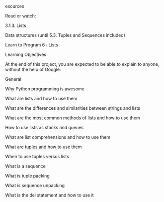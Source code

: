 esources

Read or watch:



3.1.3. Lists

Data structures (until 5.3. Tuples and Sequences included)

Learn to Program 6 : Lists

Learning Objectives

At the end of this project, you are expected to be able to explain to anyone, without the help of Google:



General

Why Python programming is awesome

What are lists and how to use them

What are the differences and similarities between strings and lists

What are the most common methods of lists and how to use them

How to use lists as stacks and queues

What are list comprehensions and how to use them

What are tuples and how to use them

When to use tuples versus lists

What is a sequence

What is tuple packing

What is sequence unpacking

What is the del statement and how to use it
